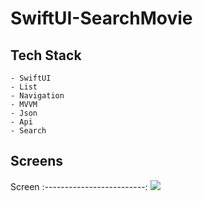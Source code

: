 # SwiftUI-SearchMovie

## Tech Stack
    - SwiftUI
    - List
    - Navigation
    - MVVM
    - Json
    - Api
    - Search
  
## Screens
Screen 
:-------------------------: 
![](https://media.giphy.com/media/SEOWonHxM2Q9xYBGDq/giphy.gif)

